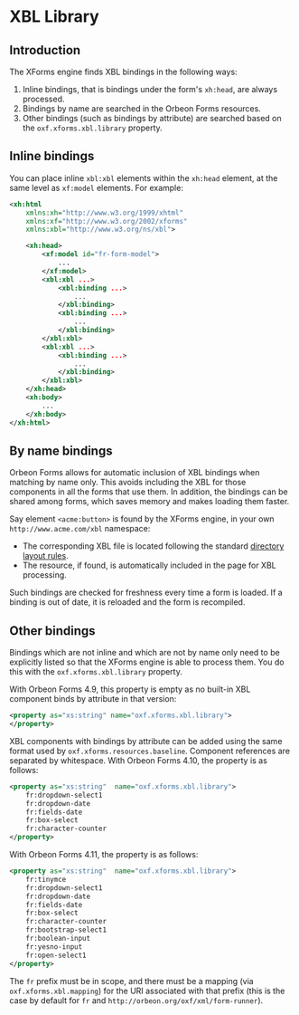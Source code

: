 # XBL Library

<!-- toc -->

## Introduction

The XForms engine finds XBL bindings in the following ways:

1. Inline bindings, that is bindings under the form's `xh:head`, are always processed.
2. Bindings by name are searched in the Orbeon Forms resources.
3. Other bindings (such as bindings by attribute) are searched based on the `oxf.xforms.xbl.library` property.

## Inline bindings

You can place inline `xbl:xbl` elements within the `xh:head` element, at the same level as `xf:model` elements. For example:

```xml
<xh:html
    xmlns:xh="http://www.w3.org/1999/xhtml"
    xmlns:xf="http://www.w3.org/2002/xforms"
    xmlns:xbl="http://www.w3.org/ns/xbl">

    <xh:head>
        <xf:model id="fr-form-model">
            ...
        </xf:model>
        <xbl:xbl ...>
            <xbl:binding ...>
                ...
            </xbl:binding>
            <xbl:binding ...>
                ...
            </xbl:binding>
        </xbl:xbl>
        <xbl:xbl ...>
            <xbl:binding ...>
                ...
            </xbl:binding>
        </xbl:xbl>
    </xh:head>
    <xh:body>
        ...
    </xh:body>
</xh:html>
```

## By name bindings

Orbeon Forms allows for automatic inclusion of XBL bindings when matching by name only. This avoids including the XBL for those components in all the forms that use them. In addition, the bindings can be shared among forms, which saves memory and makes loading them faster.

Say element `<acme:button>` is found by the XForms engine, in your own `http://www.acme.com/xbl` namespace:

- The corresponding XBL file is located following the standard [directory layout rules](bindings.md#directory-layout).
- The resource, if found, is automatically included in the page for XBL processing.

Such bindings are checked for freshness every time a form is loaded. If a binding is out of date, it is reloaded and the form is recompiled.

## Other bindings

Bindings which are not inline and which are not by name only need to be explicitly listed so that the XForms engine is able to process them. You do this with the `oxf.xforms.xbl.library` property.

With Orbeon Forms 4.9, this property is empty as no built-in XBL component binds by attribute in that version:

```xml
<property as="xs:string" name="oxf.xforms.xbl.library">
</property>
```

XBL components with bindings by attribute can be added using the same format used by `oxf.xforms.resources.baseline`. Component references are separated by whitespace. With Orbeon Forms 4.10, the property is as follows:

```xml
<property as="xs:string"  name="oxf.xforms.xbl.library">
    fr:dropdown-select1
    fr:dropdown-date
    fr:fields-date
    fr:box-select
    fr:character-counter
</property>
```

With Orbeon Forms 4.11, the property is as follows:

```xml
<property as="xs:string"  name="oxf.xforms.xbl.library">
    fr:tinymce
    fr:dropdown-select1
    fr:dropdown-date
    fr:fields-date
    fr:box-select
    fr:character-counter
    fr:bootstrap-select1
    fr:boolean-input
    fr:yesno-input
    fr:open-select1
</property>
```

The `fr` prefix must be in scope, and there must be a mapping (via `oxf.xforms.xbl.mapping`) for the URI associated with that prefix (this is the case by default for `fr` and `http://orbeon.org/oxf/xml/form-runner`).